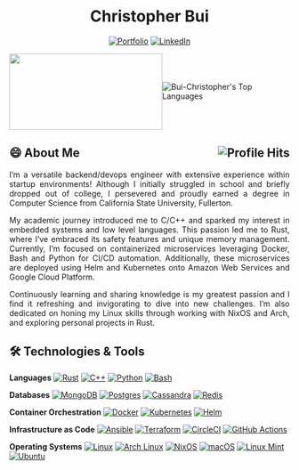 <div style="text-align: center;">
    <h1>Christopher Bui</h1>

[![Portfolio](https://img.shields.io/badge/%E2%AD%90%EF%B8%8F%20Portfolio-00cc00.svg)](https://ChristopherBui.com)
[![LinkedIn](https://img.shields.io/badge/LinkedIn-%230077B5.svg?e&logo=linkedin&logoColor=white)](https://www.linkedin.com/in/christopher-bui125/)
</div>

<div id="header" style="display: flex; justify-content: center; align-items: center;">
    <img src="https://media.giphy.com/media/dWesBcTLavkZuG35MI/giphy.gif" width="275" height="137"/>
    <!-- <img src="https://media.giphy.com/media/M9gbBd9nbDrOTu1Mqx/giphy.gif" width="100" style="margin-right: 40px;"/> -->
    <img src="https://github-readme-stats.vercel.app/api/top-langs?username=Bui-Christopher&layout=compact&card_width=300&theme=github_dark&langs_count=3&hide=c,meson,makefile,m4&exclude_repo=github-readme-stats,BitJanitor,github-activity-readme,fancy-git,challengeBot" alt="Bui-Christopher's Top Languages">
</div>

## 😄 About Me <img align="right" alt="Profile Hits" src="https://komarev.com/ghpvc/?username=Bui-Christopher&style=flat-square">
<p align="justify">I’m a versatile backend/devops engineer with extensive experience within startup environments! Although I initially struggled in school and briefly dropped out of college, I persevered and proudly earned a degree in Computer Science from California State University, Fullerton.</p>
<p align="justify">My academic journey introduced me to C/C++ and sparked my interest in embedded systems and low level languages. This passion led me to Rust, where I’ve embraced its safety features and unique memory management. Currently, I’m focused on containerized microservices leveraging Docker, Bash and Python for CI/CD automation. Additionally, these microservices are deployed using Helm and Kubernetes onto Amazon Web Services and Google Cloud Platform.</p>
<p align="justify"> Continuously learning and sharing knowledge is my greatest passion and I find it refreshing and invigorating to dive into new challenges. I’m also dedicated on honing my Linux skills through working with NixOS and Arch, and exploring personal projects in Rust.</p>

## :hammer_and_wrench: Technologies & Tools
**Languages**
[![Rust](https://img.shields.io/badge/Rust-%23000000.svg?e&logo=rust&logoColor=white)](#)
[![C++](https://img.shields.io/badge/C++-%2300599C.svg?logo=c%2B%2B&logoColor=white)](#)
[![Python](https://img.shields.io/badge/Python-3776AB?logo=python&logoColor=fff)](#)
[![Bash](https://img.shields.io/badge/Bash-4EAA25?logo=gnubash&logoColor=fff)](#)

**Databases**
[![MongoDB](https://img.shields.io/badge/MongoDB-%234ea94b.svg?logo=mongodb&logoColor=white)](#)
[![Postgres](https://img.shields.io/badge/Postgres-%23316192.svg?logo=postgresql&logoColor=white)](#)
[![Cassandra](https://img.shields.io/badge/Cassandra-%231287B1.svg?logo=apache-cassandra&logoColor=white)](#)
[![Redis](https://img.shields.io/badge/Redis-%23DD0031.svg?logo=redis&logoColor=white)](#)

**Container Orchestration**
[![Docker](https://img.shields.io/badge/Docker-2496ED?logo=docker&logoColor=fff)](#)
[![Kubernetes](https://img.shields.io/badge/Kubernetes-326CE5?logo=kubernetes&logoColor=fff)](#)
[![Helm](https://img.shields.io/badge/Helm-0F1689?logo=helm&logoColor=fff)](#)

**Infrastructure as Code**
[![Ansible](https://img.shields.io/badge/ansible-EE0000?style=plastic&logo=ansible&logoColor=fff)](#)
[![Terraform](https://img.shields.io/badge/Terraform-623CE4?style=plastic&logo=terraform&logoColor=fff)](#)
[![CircleCI](https://img.shields.io/badge/CircleCI-343434?logo=circleci&logoColor=fff)](#)
[![GitHub Actions](https://img.shields.io/badge/GitHub_Actions-2088FF?logo=github-actions&logoColor=white)](#)

**Operating Systems**
[![Linux](https://img.shields.io/badge/Linux-FCC624?logo=linux&logoColor=black)](#)
[![Arch Linux](https://img.shields.io/badge/Arch%20Linux-1793D1?logo=arch-linux&logoColor=fff)](#)
[![NixOS](https://img.shields.io/badge/NixOS-5277C3?logo=nixos&logoColor=fff)](#)
[![macOS](https://img.shields.io/badge/macOS-000000?logo=apple&logoColor=F0F0F0)](#)
[![Linux Mint](https://img.shields.io/badge/Linux%20Mint-87CF3E?logo=linuxmint&logoColor=fff)](#)
[![Ubuntu](https://img.shields.io/badge/Ubuntu-E95420?logo=ubuntu&logoColor=white)](#)

<!--
Fun emojis, maybe use them later
🔭🌱👯🤔💬📫⚡
-->
